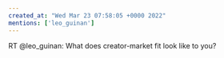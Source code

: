 ```yaml
---
created_at: "Wed Mar 23 07:58:05 +0000 2022"
mentions: ['leo_guinan']
---
```


RT @leo_guinan: What does creator-market fit look like to you?